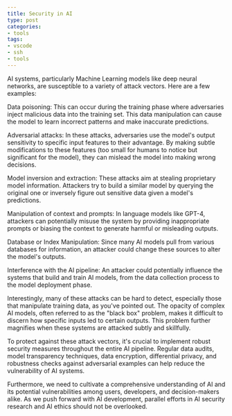 ```yaml
---
title: Security in AI
type: post
categories:
- tools
tags:
- vscode
- ssh
- tools
---
```


AI systems, particularly Machine Learning models like deep neural networks, are susceptible to a variety of attack vectors. Here are a few examples:

Data poisoning: This can occur during the training phase where adversaries inject malicious data into the training set. This data manipulation can cause the model to learn incorrect patterns and make inaccurate predictions.

Adversarial attacks: In these attacks, adversaries use the model's output sensitivity to specific input features to their advantage. By making subtle modifications to these features (too small for humans to notice but significant for the model), they can mislead the model into making wrong decisions.

Model inversion and extraction: These attacks aim at stealing proprietary model information. Attackers try to build a similar model by querying the original one or inversely figure out sensitive data given a model's predictions.

Manipulation of context and prompts: In language models like GPT-4, attackers can potentially misuse the system by providing inappropriate prompts or biasing the context to generate harmful or misleading outputs.

Database or Index Manipulation: Since many AI models pull from various databases for information, an attacker could change these sources to alter the model's outputs.

Interference with the AI pipeline: An attacker could potentially influence the systems that build and train AI models, from the data collection process to the model deployment phase.

Interestingly, many of these attacks can be hard to detect, especially those that manipulate training data, as you've pointed out. The opacity of complex AI models, often referred to as the "black box" problem, makes it difficult to discern how specific inputs led to certain outputs. This problem further magnifies when these systems are attacked subtly and skillfully.

To protect against these attack vectors, it's crucial to implement robust security measures throughout the entire AI pipeline. Regular data audits, model transparency techniques, data encryption, differential privacy, and robustness checks against adversarial examples can help reduce the vulnerability of AI systems.

Furthermore, we need to cultivate a comprehensive understanding of AI and its potential vulnerabilities among users, developers, and decision-makers alike. As we push forward with AI development, parallel efforts in AI security research and AI ethics should not be overlooked.
